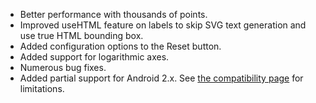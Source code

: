 - Better performance with thousands of points.
- Improved useHTML feature on labels to skip SVG text generation and use true HTML bounding box.
- Added configuration options to the Reset button.
- Added support for logarithmic axes.
- Numerous bug fixes.
- Added partial support for Android 2.x. See [the compatibility page](/documentation/compatibility/#android2) for limitations.